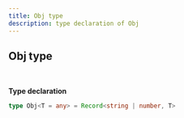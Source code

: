 ```yaml
---
title: Obj type
description: type declaration of Obj
---
```


## Obj type
<br>

**Type declaration**

```typescript
type Obj<T = any> = Record<string | number, T>
```

